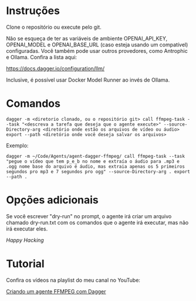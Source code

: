# Instruções

Clone o repositório ou execute pelo git.

Não se esqueça de ter as variáveis de ambiente OPENAI_API_KEY, OPENAI_MODEL e OPENAI_BASE_URL (caso esteja usando um compatível) configuradas.
Você também pode usar outros provedores, como Antrophic e Ollama. Confira a lista aqui:

https://docs.dagger.io/configuration/llm/

Inclusive, é possível usar Docker Model Runner ao invés de Ollama.


# Comandos

```
dagger -m <diretorio clonado, ou o repositório git> call ffmpeg-task --task "<descreva a tarefa que deseja que o agente execute>" --source-Directory-arg <diretório onde estão os arquivos de vídeo ou áudio> export --path <diretório onde você deseja salvar os arquivos>
```

Exemplo:

```
dagger -m ~/Code/Agents/agent-dagger-ffmpeg/ call ffmpeg-task --task "pegue o vídeo que tem p_e_b no nome e extraía o áudio para .mp3 e .ogg nome base do arquivo é áudio, mas extraia apenas os 5 primeiros segundos pro mp3 e 7 segundos pro ogg" --source-Directory-arg . export --path .
```

# Opções adicionais

Se você escrever "dry-run" no prompt, o agente irá criar um arquivo chamado dry-run.txt com os comandos que o agente irá executar, mas não irá executar eles.

*Happy Hacking*

# Tutorial

Confira os vídeos na playlist do meu canal no YouTube:

[Criando um agente FFMPEG com Dagger](https://www.youtube.com/playlist?list=PLqgnlB9wUBbGz5us5B5H_Ot8Zyc1L5tBn)